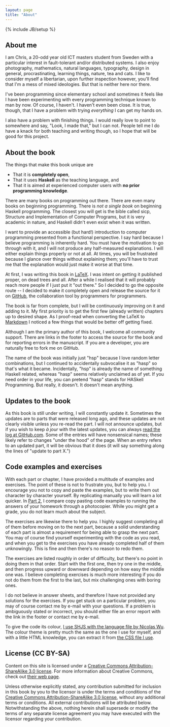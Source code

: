 ```yaml
---
layout: page
title: "About"
---
```

{% include JB/setup %}


About me
--------

I am Chris, a 20-odd year old ICT masters student from Sweden with a particular interest in fault-tolerant and/or distributed systems. I also enjoy photography, mathematics, natural languages, typography, design in general, procrastinating, learning things, nature, tea and cats. I like to consider myself a libertarian, upon further inspection however, you'll find that I'm a mess of mixed ideologies. But that is neither here nor there.

I've been programming since elementary school and sometimes it feels like I have been experimenting with every programming technique known to man by now. Of course, I haven't. I haven't even been close. It is true, though, that I have a problem with trying *everything* I can get my hands on.

I also have a problem with finishing things. I would really love to point to somewhere and say, "Look, I made that," but I can not. People tell me I do have a knack for both teaching and writing though, so I hope that will be good for this project.


About the book
--------------

The things that make this book unique are

 *  That it is **completely open**,
 *  That it uses **Haskell** as the teaching language, and
 *  That it is aimed at experienced computer users with **no prior programming knowledge**.

There are many books on programming out there. There are even many books on beginning programming. There is *not a single book* on beginning Haskell programming. The closest you will get is the bible called <abbr>sicp</abbr>, Structure and Implementation of Computer Programs, but it is very academic in nature, and Haskell didn't even exist when it was written.

I want to provide an accessible (but hard!) introduction to computer programming presented from a functional perspective. I say hard because I believe programming is inherently hard. You must have the motivation to go through with it, and I will not produce any half-measured explanations. I will either explain things properly or not at all. At times, you will be frustrated because I glance over things without explaining them; you'll have to trust me that the explanation would just make it worse at that time.

At first, I was writing this book in [LaTeX](http://en.wikipedia.org/wiki/LaTeX). I was intent on getting it published proper, on dead trees and all. After a while I realised that it will probably reach more people if I just put it "out there." So I decided to go the opposite route -- I decided to make it completely open and release the source for it on [GitHub](https://github.com/), the collaboration tool by programmers for programmers.

The book is far from complete, but I will be continuously improving on it and adding to it. My first priority is to get the first few (already written) chapters up to desired shape. As I proof-read when converting the LaTeX to [Markdown](http://en.wikipedia.org/wiki/Markdown) I noticed a few things that would be better off getting fixed.

Although I am the primary author of this book, I welcome all community support. There are links in the footer to access the source for the book and for reporting errors in the manuscript. If you are a developer, you are naturally free to fork me on GitHub.

The name of the book was initially just "hsp" because I love random letter combinations, but I continued to accidentally subvocalise it as "hasp" so that's what it became. Incidentally, "hsp" is already the name of something Haskell related, whereas "hasp" seems relatively unclaimed as of yet. If you need order in your life, you can pretend "hasp" stands for HASkell Programming. But really, it doesn't. It doesn't mean anything.


Updates to the book
-------------------

As this book is still under writing, I will constantly update it. Sometimes the updates are to parts that were released long ago, and these updates are not clearly visible unless you re-read the part. I will not announce updates, but if you wish to keep *à jour* with the latest updates, you can always [read the log at GitHub.com](https://github.com/kqr/kqr.github.com/commits/master). Some of the entries will have nonsensical names; these likely refer to changes "under the hood" of the page. When an entry refers to an updated part, it will be obvious that it does (it will say something along the lines of "update to part X.")


Code examples and exercises
---------------------------

With each part or chapter, I have provided a multitude of examples and exercises. The point of these is not to frustrate you, but to help you. I encourage you not to copy and paste the examples, but to write them out character by character yourself. By replicating manually you will learn a lot quicker. In [Part 2](/2012/11/15/part-2-input-and-output/), I compare copy pasting code examples to running the answers of your homework through a photocopier. While you might get a grade, you do not learn much about the subject.

The exercises are likewise there to help you. I highly suggest completing all of them before moving on to the next part, because a solid understanding of each part is almost a requirement for being able to grasp the next part. You may of course find yourself experimenting with the code as you read, and when you get to the exercises you have already completed half of them unknowingly. This is fine and then there's no reason to redo them.

The exercises are listed roughly in order of difficulty, but there's no point in doing them in that order. Start with the first one, then try one in the middle, and then progress upward or downward depending on how easy the middle one was. I believe completing exercises is much more interesting if you do not do them from the first to the last, but mix challenging ones with boring ones.

I do not believe in answer sheets, and therefore I have not provided any solutions for the exercises. If you get stuck on a particular problem, you may of course contact me by e-mail with your questions. If a problem is ambiguously stated or incorrect, you should either file an error report with the link in the footer or contact me by e-mail.

To give the code its colour, [I use SHJS with the language file by Nicolas Wu](http://zenzike.com/posts/2010-10-14-highlighting-haskell-with-shjs). The colour theme is pretty much the same as the one I use for myself, and with a little HTML knowledge, you can extract it from [the CSS file I use](/assets/themes//hsp/css/sh_kqrless.css).


License (CC BY-SA)
------------------
Content on this site is licensed under a [Creative Commons Attribution-ShareAlike 3.0 license](http://creativecommons.org/licenses/by-sa/3.0/). For more information about Creative Commons, check out [their web page](http://creativecommons.org/).

Unless otherwise explicitly stated, any contribution submitted for inclusion in this book by you to the licensor is under the terms and conditions of the [Creative Commons Attribution-ShareAlike 3.0 license](http://creativecommons.org/licenses/by-sa/3.0/), without any additional terms or conditions. All external contributions will be attributed below. Notwithstanding the above, nothing herein shall supersede or modify the terms of any separate license agreement you may have executed with the licensor regarding your contribution.

